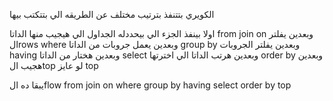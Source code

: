 الكويري بتتنفذ بترتيب مختلف عن الطريقه الي بتتكتب بيها 

اولا بينفذ الجزء الي بيحددله الجداول الي هيجيب منها الداتا
from 
join
on
وبعدين يفلتر الrows 
where
وبعدين يعمل جروبات من الداتا
group by
وبعدين يفلتر الجروبات 
having
وبعدين هختار من الداتا 
select
وبعدين هرتب الداتا الي اخترتها
order by
وبعدين هجيب الtop لو عايز
top


يبقا ده الflow
from
join
on 
where
group by
having
select
order by
top 
